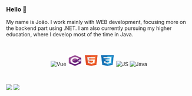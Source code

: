 ### Hello 👋

My name is João. I work mainly with WEB development, focusing more on the backend part using .NET. I am also currently pursuing my higher education, where I develop most of the time in Java.
<br><br>
 
<div align="center">
  <!--
  <a href="https://github.com/JoaoVMRibas">
  <img height="180em" src="https://github-readme-stats.vercel.app/api?username=JoaoVMRibas&show_icons=true&theme=github_dark&include_all_commits=true&count_private=true">
  -->
  <!--
  <img height="180em" src="https://github-readme-stats.vercel.app/api/top-langs/?username=JoaoVMRibas&layout=compact&langs_count=7&theme=github_dark">
  -->
</div>
<div align="center" style="display: inline_block"><br>
  <img alt="Vue" height="30" width="40" src="https://cdn.jsdelivr.net/gh/devicons/devicon/icons/vuejs/vuejs-original.svg">
  <img alt="Csharp" height="30" width="40" src="https://raw.githubusercontent.com/devicons/devicon/master/icons/csharp/csharp-original.svg">
  <img alt="HTML" height="30" width="40" src="https://raw.githubusercontent.com/devicons/devicon/master/icons/html5/html5-original.svg">
  <img alt="CSS" height="30" width="40" src="https://raw.githubusercontent.com/devicons/devicon/master/icons/css3/css3-original.svg">
  <img alt="JS" height="30" width="40" src="https://cdn.jsdelivr.net/gh/devicons/devicon/icons/javascript/javascript-original.svg">
  <img alt="Java" height="30" width="40" src="https://cdn.jsdelivr.net/gh/devicons/devicon/icons/java/java-original.svg">        
</div>
  
##
<div><br>
  <a href="mailto:joaovitormribas@gmail.com"><img src="https://img.shields.io/badge/Gmail-D14836?style=for-the-badge&logo=gmail&logoColor=white" target="_blank"></a>
  <a href="https://www.linkedin.com/in/joão-ribas/" target="_blank"><img src="https://img.shields.io/badge/-LinkedIn-%230077B5?style=for-the-badge&logo=linkedin&logoColor=white" target="_blank"></a> 
</div>
